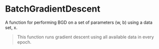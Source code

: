 # BatchGradientDescent
A function for performing BGD on a set of parameters (w, b) using a data set, x. 

>This function runs gradient descent using all available data in every epoch.
